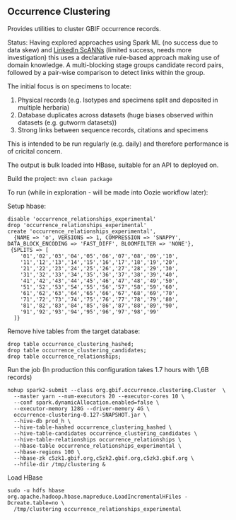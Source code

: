 ## Occurrence Clustering

Provides utilities to cluster GBIF occurrence records.

Status: Having explored approaches using Spark ML (no success due to data skew) and
[LinkedIn ScANNs](https://github.com/linkedin/scanns) (limited success, needs more investigation)
this uses a declarative rule-based approach making use of domain knowledge. A multi-blocking stage
groups candidate record pairs, followed by a pair-wise comparison to detect links within the group.

The initial focus is on specimens to locate:
 1. Physical records (e.g. Isotypes and specimens split and deposited in multiple herbaria)
 2. Database duplicates across datasets (huge biases observed within datasets (e.g. gutworm datasets))
 3. Strong links between sequence records, citations and specimens

This is intended to be run regularly (e.g. daily) and therefore performance is of cricital concern.

The output is bulk loaded into HBase, suitable for an API to deployed on.

Build the project: `mvn clean package`

To run (while in exploration - will be made into Oozie workflow later):

Setup hbase:
```
disable 'occurrence_relationships_experimental'
drop 'occurrence_relationships_experimental'
create 'occurrence_relationships_experimental',
  {NAME => 'o', VERSIONS => 1, COMPRESSION => 'SNAPPY', DATA_BLOCK_ENCODING => 'FAST_DIFF', BLOOMFILTER => 'NONE'},
 {SPLITS => [
    '01','02','03','04','05','06','07','08','09','10',
    '11','12','13','14','15','16','17','18','19','20',
    '21','22','23','24','25','26','27','28','29','30',
    '31','32','33','34','35','36','37','38','39','40',
    '41','42','43','44','45','46','47','48','49','50',
    '51','52','53','54','55','56','57','58','59','60',
    '61','62','63','64','65','66','67','68','69','70',
    '71','72','73','74','75','76','77','78','79','80',
    '81','82','83','84','85','86','87','88','89','90',
    '91','92','93','94','95','96','97','98','99'
  ]}
```

Remove hive tables from the target database:
```
drop table occurrence_clustering_hashed;
drop table occurrence_clustering_candidates;
drop table occurrence_relationships;
```

Run the job (In production this configuration takes 1.7 hours with 1,6B records)
```
nohup spark2-submit --class org.gbif.occurrence.clustering.Cluster  \
  --master yarn --num-executors 20 --executor-cores 10 \
  --conf spark.dynamicAllocation.enabled=false \
  --executor-memory 128G --driver-memory 4G \
  occurrence-clustering-0.127-SNAPSHOT.jar \
  --hive-db prod_h \
  --hive-table-hashed occurrence_clustering_hashed \
  --hive-table-candidates occurrence_clustering_candidates \
  --hive-table-relationships occurrence_relationships \
  --hbase-table occurrence_relationships_experimental \
  --hbase-regions 100 \
  --hbase-zk c5zk1.gbif.org,c5zk2.gbif.org,c5zk3.gbif.org \
  --hfile-dir /tmp/clustering &
```

Load HBase
```
sudo -u hdfs hbase org.apache.hadoop.hbase.mapreduce.LoadIncrementalHFiles -Dcreate.table=no \
  /tmp/clustering occurrence_relationships_experimental
```
